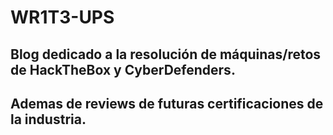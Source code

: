 # WR1T3-UPS
## Blog dedicado a la resolución de máquinas/retos de HackTheBox y CyberDefenders.
## Ademas de reviews de futuras certificaciones de la industria.

